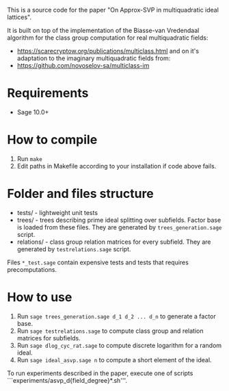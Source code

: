 This is a source code for the paper "On Approx-SVP in multiquadratic ideal lattices".

It is built on top of the implementation of the Biasse-van Vredendaal algorithm for the class group computation for real multiquadratic fields:
* https://scarecryptow.org/publications/multiclass.html 
and on it's adaptation to the imaginary multiquadratic fields from:
* https://github.com/novoselov-sa/multiclass-im

# Requirements
* Sage 10.0+

# How to compile
1. Run ```make```
2. Edit paths in Makefile according to your installation if code above fails.

# Folder and files structure
* tests/ - lightweight unit tests
* trees/ - trees describing prime ideal splitting over subfields. Factor base is loaded from these files. They are generated by ```trees_generation.sage``` script.
* relations/ - class group relation matrices for every subfield. They are generated by ```testrelations.sage``` script.

Files ```*_test.sage``` contain expensive tests and tests that requires precomputations.

# How to use
1. Run ```sage trees_generation.sage d_1 d_2 ... d_n``` to generate a factor base.
2. Run ```sage testrelations.sage``` to compute class group and relation matrices for subfields.
3. Run ```sage dlog_cyc_rat.sage``` to compute discrete logarithm for a random ideal.
4. Run ```sage ideal_asvp.sage n``` to compute a short element of the ideal.

To run experiments described in the paper, execute one of scripts ```experiments/asvp_d{field_degree}*.sh'''.
